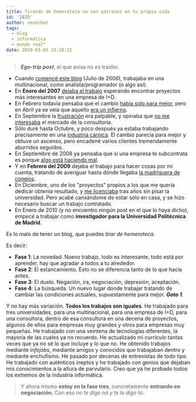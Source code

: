 ```yaml
---
title: Tirando de hemeroteca se ven patrones en tu propia vida
id: '2425'
author: neverbot
tags:
  - blog
  - informática
  - mundo real™
date: 2010-03-05 13:28:22
---
```


> **_Ego-trip post_**, el que avisa no es traidor.

*   Cuando [comencé este blog](https://neverbot.com/hello-world/) (Julio de 2006), trabajaba en una multinacional, como analista/programador (o algo así).
*   En **Enero del 2007** [dejaba el trabajo](https://neverbot.com/recetas-para-una-vida-mejor-v/) esperando encontrar proyectos más interesantes en una empresa de I+D.
*   En Febrero todavía pensaba que el cambio [había sido para mejor](https://neverbot.com/apartado-de-la-vida-mundana/), pero en Abril ya se veía que aquello [era un infierno](https://neverbot.com/informatica/bienvenido-al-infierno/).
*   En Septiembre la [frustración](https://neverbot.com/frustracion/) era palpable, y opinaba que [no me interesaba](https://neverbot.com/mundo-real%e2%84%a2/si-todos-los-informaticos-actuasemos-asi/) el mercado de la consultoría.
*   Sólo duré hasta Octubre, y poco después ya estaba trabajando precisamente en una [industria cárnica](https://neverbot.com/mundo-real%e2%84%a2/industrias-carnicas-sa/). El cambio parecía para mejor y obtuve un ascenso, pero encadené varios clientes tremendamente aburridos seguidos.
*   En Septiembre de 2008 ya pensaba que si una empresa te subcontrata es porque [algo está haciendo mal](https://neverbot.com/periodismo-y-consultoria-informatica/).
*   Y en **Febrero del 2009** dejaba el trabajo para hacer cosas por mi cuenta, tratando de averiguar hasta dónde llegaba [la madriguera de conejos](https://neverbot.com/hola-me-llamo-ivan-y-he-dejado-mi-trabajo/).
*   En Diciembre, uno de los "proyectos" propios a los que me quería dedicar obtenía resultado, y [me licenciaba](https://neverbot.com/nuevo-logro-conseguido-ingeniero-superior/) tras años sin pisar la universidad. Pero acabé cansándome de estar sólo en casa, y se hizo necesario buscar un trabajo contratado.
*   En Enero de 2010 (y no encuentro ningún post en el que lo haya dicho), empecé a trabajar como **investigador para la Universidad Politécnica de Madrid**.

Es lo malo de tener un blog, que puedes _tirar de hemeroteca_.

Es decir:

*   **Fase 1**: La novedad. Nuevo trabajo, todo es interesante, todo está por aprender, hay que agradar a todos a tu alrededor.
*   **Fase 2**: El estancamiento. Esto no se diferencia tanto de lo que hacía antes.
*   **Fase 3**: El duelo. Negación, ira, negociación, depresión, aceptación.
*   **Fase 4**: La búsqueda. Un nuevo lugar donde trabajar tratando de cambiar las condiciones actuales, supuestamente para mejor. _**Goto 1**_.

Y no hay más variación. **Todos los trabajos son iguales**. He trabajado para tres universidades, para una multinacional, para una empresa de I+D, para una consultora, dentro de esa consultora en una decena de proyectos, algunos de ellos para empresas muy grandes y otros para empresas muy pequeñas. He trabajado con una veintena de tecnologías diferentes, la mayoría de las cuales ya no recuerdo. He actualizado mi currículo tantas veces que ya no sé lo que incluye y lo que no. He obtenido trabajos mediante _infojobs_, mediante amigos y conocidos que trabajaban dentro y mediante enchufismo. He pasado por decenas de entrevistas de todo tipo. He trabajado con auténticos ineptos y he trabajado con genios que dejaban mis conocimientos a la altura de parvulario. Creo que ya he probado todos los extremos de la industria informática.  

> Y ahora mismo **estoy en la fase tres**, concretamente **entrando en negociación**. Con eso _no te digo ná y te lo digo tó_.